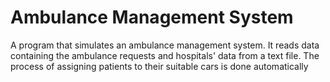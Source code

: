 # Ambulance Management System
A program that simulates an ambulance management system. It reads data containing the ambulance requests and hospitals' data from a text file. The process of assigning patients to their suitable cars is done automatically
